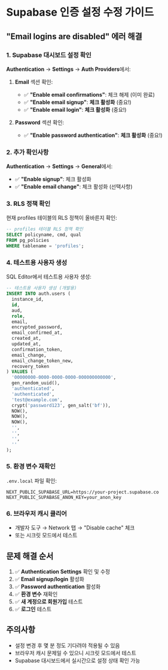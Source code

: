 # Supabase 인증 설정 수정 가이드

## "Email logins are disabled" 에러 해결

### 1. Supabase 대시보드 설정 확인

**Authentication** → **Settings** → **Auth Providers**에서:

1. **Email** 섹션 확인:
   - ✅ **"Enable email confirmations"**: 체크 해제 (이미 완료)
   - ✅ **"Enable email signup"**: **체크 활성화** (중요!)
   - ✅ **"Enable email login"**: **체크 활성화** (중요!)

2. **Password** 섹션 확인:
   - ✅ **"Enable password authentication"**: **체크 활성화** (중요!)

### 2. 추가 확인사항

**Authentication** → **Settings** → **General**에서:
- ✅ **"Enable signup"**: 체크 활성화
- ✅ **"Enable email change"**: 체크 활성화 (선택사항)

### 3. RLS 정책 확인

현재 profiles 테이블의 RLS 정책이 올바른지 확인:

```sql
-- profiles 테이블 RLS 정책 확인
SELECT policyname, cmd, qual 
FROM pg_policies 
WHERE tablename = 'profiles';
```

### 4. 테스트용 사용자 생성

SQL Editor에서 테스트용 사용자 생성:

```sql
-- 테스트용 사용자 생성 (개발용)
INSERT INTO auth.users (
  instance_id,
  id,
  aud,
  role,
  email,
  encrypted_password,
  email_confirmed_at,
  created_at,
  updated_at,
  confirmation_token,
  email_change,
  email_change_token_new,
  recovery_token
) VALUES (
  '00000000-0000-0000-0000-000000000000',
  gen_random_uuid(),
  'authenticated',
  'authenticated',
  'test@example.com',
  crypt('password123', gen_salt('bf')),
  NOW(),
  NOW(),
  NOW(),
  '',
  '',
  '',
  ''
);
```

### 5. 환경 변수 재확인

`.env.local` 파일 확인:
```env
NEXT_PUBLIC_SUPABASE_URL=https://your-project.supabase.co
NEXT_PUBLIC_SUPABASE_ANON_KEY=your_anon_key
```

### 6. 브라우저 캐시 클리어

- 개발자 도구 → Network 탭 → "Disable cache" 체크
- 또는 시크릿 모드에서 테스트

## 문제 해결 순서

1. ✅ **Authentication Settings** 확인 및 수정
2. ✅ **Email signup/login** 활성화
3. ✅ **Password authentication** 활성화
4. ✅ **환경 변수** 재확인
5. ✅ **새 계정으로 회원가입** 테스트
6. ✅ **로그인** 테스트

## 주의사항

- 설정 변경 후 몇 분 정도 기다려야 적용될 수 있음
- 브라우저 캐시 문제일 수 있으니 시크릿 모드에서 테스트
- Supabase 대시보드에서 실시간으로 설정 상태 확인 가능


